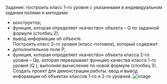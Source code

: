 Задание: построить класс 1-го уровня с указанными в индивидуальном задании полями и методами: 
-	конструктор; 
-	функция, которая определяет «качество» объекта – Q  по заданной формуле (столбец 2); 
-	вывод информации об объекте.   
Построить класс 2-го уровня (класс-потомок), который содержит: 
-	дополнительное поле P; 
-	функция, которая определяет «качество» объекта класса 2-го уровня – Qp, которая перекрывает функцию качества класса 1-го уровня (Q ), выполняя вычисление по новой формуле (столбец 3).  
Создать проект для демонстрации работы: ввод и вывод информации об объектах классов 1-го и 2-го уровней. 
![image](https://user-images.githubusercontent.com/71270607/228642775-fadf6502-7196-415d-8316-7c18ab78e916.png)

